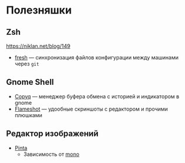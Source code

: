 # Полезняшки

## Zsh

https://niklan.net/blog/149

* [fresh](https://github.com/freshshell/fresh) — синхронизация файлов конфигурации между машинами через `git`

## Gnome Shell

* [Copyq](https://github.com/hluk/CopyQ) — менеджер буфера обмена с историей и индикатором в gnome
* [Flameshot](https://github.com/lupoDharkael/flameshot) — удообные скриншоты с редактором и прочими плюшками

## Редактор изображений

* [Pinta](https://www.pinta-project.com/howto/installing-pinta)
  * Зависимость от [mono](https://www.mono-project.com/download/stable/#download-lin)
